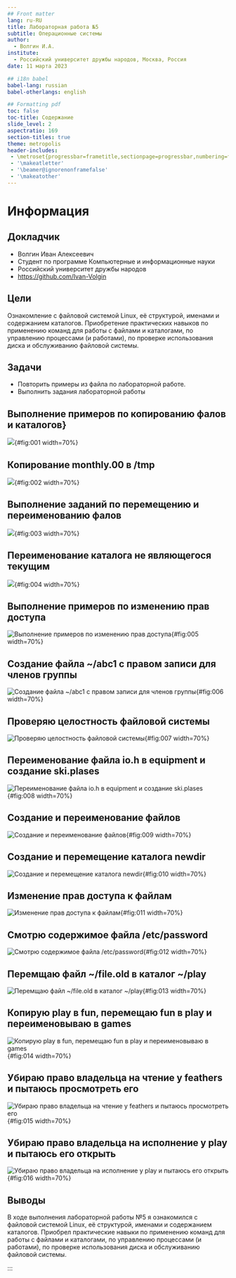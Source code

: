 ```yaml
---
## Front matter
lang: ru-RU
title: Лабораторная работа №5
subtitle: Операционные системы
author:
  - Волгин И.А.
institute:
  - Российский университет дружбы народов, Москва, Россия
date: 11 марта 2023

## i18n babel
babel-lang: russian
babel-otherlangs: english

## Formatting pdf
toc: false
toc-title: Содержание
slide_level: 2
aspectratio: 169
section-titles: true
theme: metropolis
header-includes:
 - \metroset{progressbar=frametitle,sectionpage=progressbar,numbering=fraction}
 - '\makeatletter'
 - '\beamer@ignorenonframefalse'
 - '\makeatother'
---
```


# Информация

## Докладчик

  * Волгин Иван Алексеевич
  * Студент по программе Компьютерные и информационные науки
  * Российский университет дружбы народов
  * <https://github.com/Ivan-Volgin>

## Цели

Ознакомление с файловой системой Linux, её структурой, именами и содержанием каталогов. Приобретение практических навыков по применению команд для работы с файлами и каталогами, по управлению процессами (и работами), по проверке использования диска и обслуживанию файловой системы.

## Задачи

- Повторить примеры из файла по лабораторной работе.
- Выполнить задания лабораторной работы

## Выполнение примеров по копированию фалов и каталогов}

![](image/1.jpg){#fig:001 width=70%}

## Копирование monthly.00  в /tmp

![](image/2.jpg){#fig:002 width=70%}

## Выполнение заданий по перемещению и переименованию фалов

![](image/3.jpg){#fig:003 width=70%}

## Переименование каталога не являющегося текущим

![](image/4.jpg){#fig:004 width=70%}

## Выполнение примеров по изменению прав доступа

![Выполнение примеров по изменению прав доступа](image/5.jpg){#fig:005 width=70%}

## Создание файла ~/abc1 с правом записи для членов группы

![Создание файла ~/abc1 с правом записи для членов группы](image/6.jpg){#fig:006 width=70%}

## Проверяю целостность файловой системы

![Проверяю целостность файловой системы](image/7.jpg){#fig:007 width=70%}

## Переименование файла io.h в equipment и создание ski.plases

![Переименование файла io.h в equipment и создание ski.plases](image/8.jpg){#fig:008 width=70%}

## Создание и переименование файлов

![Создание и переименование файлов](image/9.jpg){#fig:009 width=70%}

## Создание и перемещение каталога newdir

![Создание и перемещение каталога newdir](image/10.jpg){#fig:010 width=70%}

## Изменение прав доступа к файлам

![Изменение прав доступа к файлам](image/11.jpg){#fig:011 width=70%}

## Cмотрю содержимое файла /etc/password

![Cмотрю содержимое файла /etc/password](image/12.jpg){#fig:012 width=70%}

## Перемщаю файл ~/file.old в каталог ~/play

![Перемщаю файл ~/file.old в каталог ~/play](image/13.jpg){#fig:013 width=70%}

## Копирую play в fun, перемещаю fun в play и переименовываю в games

![Копирую play в fun, перемещаю fun в play и переименовываю в games](image/14.jpg){#fig:014 width=70%}

## Убираю право владельца на чтение у feathers и пытаюсь просмотреть его

![Убираю право владельца на чтение у feathers и пытаюсь просмотреть его](image/15.jpg){#fig:015 width=70%}

## Убираю право владельца на исполнение у play и пытаюсь его открыть

![Убираю право владельца на исполнение у play и пытаюсь его открыть](image/16.jpg){#fig:016 width=70%}

## Выводы

В ходе выполнения лабораторной работы №5 я ознакомился с файловой системой Linux, её структурой, именами и содержанием каталогов. Приобрел практические навыки по применению команд для работы с файлами и каталогами, по управлению процессами (и работами), по проверке использования диска и обслуживанию файловой системы.

:::

